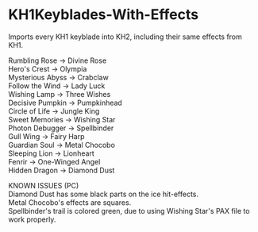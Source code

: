 # KH1Keyblades-With-Effects
Imports every KH1 keyblade into KH2, including their same effects from KH1. <br/>

Rumbling Rose    -> Divine Rose<br/>
Hero's Crest     -> Olympia<br/>
Mysterious Abyss -> Crabclaw<br/>
Follow the Wind  -> Lady Luck<br/>
Wishing Lamp     -> Three Wishes<br/>
Decisive Pumpkin -> Pumpkinhead<br/>
Circle of Life   -> Jungle King<br/>
Sweet Memories   -> Wishing Star<br/>
Photon Debugger  -> Spellbinder<br/>
Gull Wing        -> Fairy Harp<br/>
Guardian Soul    -> Metal Chocobo<br/>
Sleeping Lion    -> Lionheart<br/>
Fenrir           -> One-Winged Angel<br/>
Hidden Dragon    -> Diamond Dust<br/>

KNOWN ISSUES (PC)<br/>
Diamond Dust has some black parts on the ice hit-effects. <br/>
Metal Chocobo's effects are squares. <br/>
Spellbinder's trail is colored green, due to using Wishing Star's PAX file to work properly.
